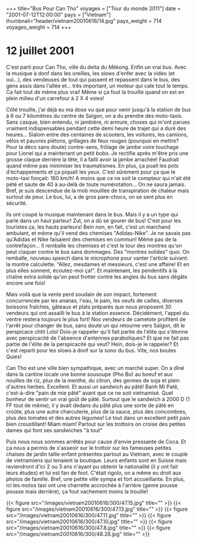 +++
title="Bus Pour Can Tho"
voyages = ["Tour du monde 2011"]
date = "2001-07-12T12:00:00"
pays = ["Vietnam"]
thumbnail="header/vietnam20010616/14.jpg"
pays_weight = 714
voyages_weight = 714
+++
# 12 juillet 2001

C'est parti pour Can Tho, ville du delta du Mékong. Enfin un vrai bus. Avec 
la musique à donf dans les oreilles, les slows d'enfer avec la vidéo (et oui...), 
des vendeuses de tout qui passent et repassent dans le bus, des gens assis dans 
l'allée et... très important, un moteur qui cale tout le temps. Ca fait tout 
de même plus vrai! Même si ça fout la trouille quand on est en plein milieu 
d'un carrefour à 2 X 4 voies!

Côté trouille, j'ai déjà eu ma dose vu que pour venir jusqu'à la station de 
bus à 6 ou 7 kilomètres du centre de Saïgon, on a du prendre des moto-taxis. 
Sans casque, bien entendu, ni jambière, ni armure, choses qui m'ont parues vraiment 
indispensables pendant cette demi heure de trajet qui a duré des heures... Slalom 
entre des centaines de scooters, les voitures, les camions, vélos et pauvres 
piétons, grillages de feux rouges (pourquoi en mettre? Pour la déco sans doute) 
contre-sens, frôlage de jambe voire touchage pour Lionel qui a maintenant un 
petit bobo. Je rectifie après m'être pris une grosse claque derrière la tête, 
il a failli avoir la jambe arrachée! Faudrait quand même pas minimiser les traumatismes. 
En plus, ça puait les pots d'échappements et ça piquait les yeux. C'est sûrement 
pour ça que le moto-taxi fonçait: 160 km/h! A moins que ce ne soit le compteur 
qui n'ait été pété et saute de 40 à au-delà de toute numérotation... On ne saura 
jamais. Bref, je suis descendue de la mob mouillée de transpiration de chaleur 
mais surtout de peur. Le bus, lui, a de gros pare-chocs, on se sent plus en 
sécurité.

Ils ont coupé la musique maintenant dans le bus. Mais il y a un type qui parle 
dans un haut parleur! Zut, on a dû se gourer de bus! C'est pour les touristes 
ça, les hauts parleurs! Bein non, en fait, c'est un marchand ambulant, et même 
qu'il vend des chemises "Adidas-Nike". Je ne savais pas qu'Adidas et Nike faisaient 
des chemises en commun! Même pas de la contrefaçon... Il remballe les chemises 
et c'est le tour des montres qu'on peut claquer contre le bus sans dommages. 
Des "montres solides" quoi. On remballe, nouveau speech dans le microphone pour 
vanter l'article suivant: la montre calculette. "Allez, mesdames et messieurs, 
c'est une affaire! Et en plus elles sonnent, écoutez-moi ça!". Et maintenant, 
les pendentifs à la chaîne extra solide qu'on peut frotter contre les angles 
du bus sans dégâts encore une fois!

Mais voilà que la vente perd soudain de son impact, fortement concurrencée 
par les ananas, l'eau, le pain, les oeufs de cailles, diverses boissons fraîches, 
gâteaux et plats préparés que nous proposent 30 vendeurs qui ont assailli le 
bus à la station essence. Décidément, l'appel du ventre restera toujours le 
plus fort! Nos vendeurs de camelote profitent de l'arrêt pour changer de bus, 
sans doute un qui retourne vers Saïgon, dit le perspicace chtit Lolo! Dois-je 
rappeler qu'il fait partie de l'élite qui s'étonne avec perspicacité de l'absence 
d'antennes paraboliques? Et que ne fait pas partie de l'élite de la perspicacité 
qui veut? Hein, dois-je le rappeler? Et c'est reparti pour les slows à donf 
sur la sono du bus. Vite, nos boules Quies!

Can Tho est une ville bien sympathique, avec un marché super. On a dîné dans 
la cantine locale une bonne sousoupe (Pho Bo) au boeuf et aux nouilles de riz, 
plus de la menthe, du citron, des germes de soja et plein d'autres herbes. Excellent. 
Et aussi un sandwich au pâté! Banh Mi Paté, c'est-à-dire "pain de mie pâté" 
avant que ce ne soit vietnamisé. Quel bonheur de sentir un vrai goût de pâté. 
Surtout que le sandwich à 2000 D (1 FF tout de même), il y avait dedans du pâté 
plus une sorte de pâté en croûte, plus une autre charcuterie, plus de la sauce, 
plus des concombres, plus des tomates et des autres légumes! Le tout dans un 
excellent petit pain bien croustillant! Miam miam! Partout sur les trottoirs 
on croise des petites dames qui font ses sandwiches "à tout"

Puis nous nous sommes arrêtés pour cause d'envie pressante de Coca. Et ça nous 
a permis de s'asseoir sur le trottoir sur les fameuses petites chaises de jardin 
taille enfant présentes partout au Vietnam, avec le couple de vietnamiens qui 
tenaient la boutique. Leurs enfants sont en Suisse mais reviendront d'ici 2 
ou 3 ans n'ayant pu obtenir la nationalité (il y ont fait leurs études) et lui 
est fan de foot. C'était rigolo, on a même eu droit aux photos de famille. Bref, 
une petite ville sympa et fort accueillante. En plus, ici les motos taxi ont 
une charrette accrochée à l'arrière (genre pousse pousse mais derrière), ça 
fout vachement moins la trouille!


<div id="TOTO">{{< figure src="/images/vietnam20010616/300/47.15.jpg" title="" >}}
{{< figure src="/images/vietnam20010616/300/47.13.jpg" title="" >}}
{{< figure src="/images/vietnam20010616/300/47.11.jpg" title="" >}}
{{< figure src="/images/vietnam20010616/300/47.10.jpg" title="" >}}
{{< figure src="/images/vietnam20010616/300/47.8.jpg" title="" >}}
{{< figure src="/images/vietnam20010616/300/48.28.jpg" title="" >}}
</DIV>

